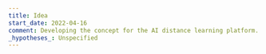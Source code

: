 ```yaml
---
title: Idea
start_date: 2022-04-16
comment: Developing the concept for the AI distance learning platform.
_hypotheses_: Unspecified
---
```

